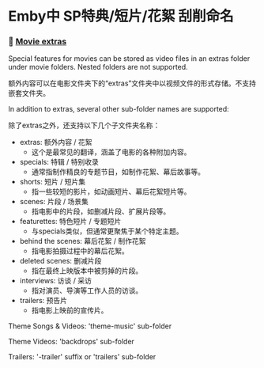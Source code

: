 # Emby中 SP特典/短片/花絮 刮削命名

### 🌟 [Movie extras](https://emby.media/support/articles/Movie-Naming.html#movie-extras)

Special features for movies can be stored as video files in an extras folder under movie folders. Nested folders are not supported.

额外内容可以在电影文件夹下的“extras”文件夹中以视频文件的形式存储。不支持嵌套文件夹。

In addition to extras, several other sub-folder names are supported:


除了extras之外，还支持以下几个子文件夹名称：

* extras: 额外内容 / 花絮
  * 这个是最常见的翻译，涵盖了电影的各种附加内容。
* specials: 特辑 / 特别收录
  * 通常指制作精良的专题节目，如制作花絮、幕后故事等。
* shorts: 短片 / 短片集
  * 指一些较短的影片，如动画短片、幕后花絮短片等。
* scenes: 片段 / 场景集
  * 指电影中的片段，如删减片段、扩展片段等。
* featurettes: 特色短片 / 专题短片
  * 与specials类似，但通常更聚焦于某个特定主题。
* behind the scenes: 幕后花絮 / 制作花絮
  * 指电影拍摄过程中的幕后花絮。
* deleted scenes: 删减片段
  * 指在最终上映版本中被剪掉的片段。
* interviews: 访谈 / 采访
  * 指对演员、导演等工作人员的访谈。
* trailers: 预告片
  * 指电影上映前的宣传片。

Theme Songs & Videos: 'theme-music' sub-folder

Theme Videos: 'backdrops' sub-folder

Trailers: '-trailer' suffix or 'trailers' sub-folder
